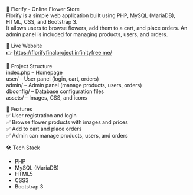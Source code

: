 🌸 Florify - Online Flower Store  
Florify is a simple web application built using PHP, MySQL (MariaDB), HTML, CSS, and Bootstrap 3.  
It allows users to browse flowers, add them to a cart, and place orders. An admin panel is included for managing products, users, and orders.

🔗 Live Website  
👉 https://florifyfinalproject.infinityfree.me/

📁 Project Structure  
index.php – Homepage  
user/ – User panel (login, cart, orders)  
admin/ – Admin panel (manage products, users, orders)  
dbconfig/ – Database configuration files  
assets/ – Images, CSS, and icons  

🚀 Features  
✅ User registration and login  
✅ Browse flower products with images and prices  
✅ Add to cart and place orders  
✅ Admin can manage products, users, and orders  

🛠️ Tech Stack  
- PHP  
- MySQL (MariaDB)  
- HTML5  
- CSS3  
- Bootstrap 3
